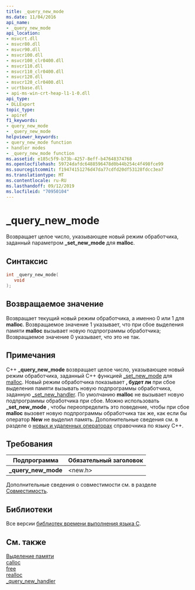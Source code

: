 ```yaml
---
title: _query_new_mode
ms.date: 11/04/2016
api_name:
- _query_new_mode
api_location:
- msvcrt.dll
- msvcr80.dll
- msvcr90.dll
- msvcr100.dll
- msvcr100_clr0400.dll
- msvcr110.dll
- msvcr110_clr0400.dll
- msvcr120.dll
- msvcr120_clr0400.dll
- ucrtbase.dll
- api-ms-win-crt-heap-l1-1-0.dll
api_type:
- DLLExport
topic_type:
- apiref
f1_keywords:
- query_new_mode
- _query_new_mode
helpviewer_keywords:
- query_new_mode function
- handler modes
- _query_new_mode function
ms.assetid: e185c5f9-b73b-4257-8eff-b47648374768
ms.openlocfilehash: 59724dafdc6488596478d0b44b254c4f498fce99
ms.sourcegitcommit: f19474151276d47da77cdfd20df53128fdcc3ea7
ms.translationtype: MT
ms.contentlocale: ru-RU
ms.lasthandoff: 09/12/2019
ms.locfileid: "70950104"
---
```

# <a name="_query_new_mode"></a>_query_new_mode

Возвращает целое число, указывающее новый режим обработчика, заданный параметром **_set_new_mode** для **malloc**.

## <a name="syntax"></a>Синтаксис

```C
int _query_new_mode(
   void
);
```

## <a name="return-value"></a>Возвращаемое значение

Возвращает текущий новый режим обработчика, а именно 0 или 1 для **malloc**. Возвращаемое значение 1 указывает, что при сбое выделения памяти **malloc** вызывает новую подпрограммы обработчика; Возвращаемое значение 0 указывает, что это не так.

## <a name="remarks"></a>Примечания

C++ **_query_new_mode** возвращает целое число, указывающее новый режим обработчика, заданный C++ функцией [_set_new_mode](set-new-mode.md) для [malloc](malloc.md). Новый режим обработчика показывает **, будет ли** при сбое выделения памяти вызывать новую подпрограммы обработчика, заданную [_set_new_handler](set-new-handler.md). По умолчанию **malloc** не вызывает новую подпрограммы обработчика при сбое. Можно использовать **_set_new_mode** , чтобы переопределить это поведение, чтобы при сбое **malloc** вызовет новую подпрограммы обработчика так же, как если бы оператор **New** не выделил память. Дополнительные сведения см. в разделе о [новых и удаленных операторах](../../cpp/new-and-delete-operators.md) справочника по языку C++.

## <a name="requirements"></a>Требования

|Подпрограмма|Обязательный заголовок|
|-------------|---------------------|
|**_query_new_mode**|\<new.h>|

Дополнительные сведения о совместимости см. в разделе [Совместимость](../../c-runtime-library/compatibility.md).

## <a name="libraries"></a>Библиотеки

Все версии [библиотек времени выполнения языка C](../../c-runtime-library/crt-library-features.md).

## <a name="see-also"></a>См. также

[Выделение памяти](../../c-runtime-library/memory-allocation.md)<br/>
[calloc](calloc.md)<br/>
[free](free.md)<br/>
[realloc](realloc.md)<br/>
[_query_new_handler](query-new-handler.md)<br/>
